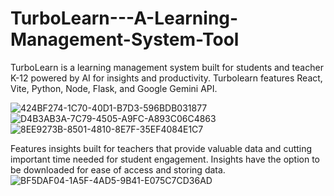# TurboLearn---A-Learning-Management-System-Tool
TurboLearn is a learning management system built for students and teacher K-12 powered by AI for insights and productivity.
Turbolearn features React, Vite, Python, Node, Flask, and Google Gemini API.


![424BF274-1C70-40D1-B7D3-596BDB031877](https://github.com/user-attachments/assets/75f23be2-7caa-4db1-b2ac-4826112dc08a)
![D4B3AB3A-7C79-4505-A9FC-A893C06C4863](https://github.com/user-attachments/assets/e3aadcba-ac9c-4196-9b97-ce0ba22b10ee)
![8EE9273B-8501-4810-8E7F-35EF4084E1C7](https://github.com/user-attachments/assets/73071978-e2fa-49c4-ab28-c1ba941ef768)


Features insights built for teachers that provide valuable data and cutting important time needed for student engagement. Insights have the option to be downloaded for ease of access and storing data. 
![BF5DAF04-1A5F-4AD5-9B41-E075C7CD36AD](https://github.com/user-attachments/assets/7dc78cec-ebe0-4733-9ff6-6bb693eb158d)




